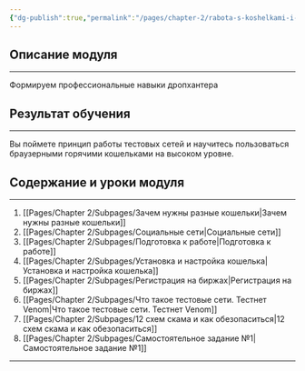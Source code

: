 ```yaml
---
{"dg-publish":true,"permalink":"/pages/chapter-2/rabota-s-koshelkami-i-soczsetyami/"}
---
```



## Описание модуля
---
Формируем профессиональные навыки дропхантера

## Результат обучения
---
Вы поймете принцип работы тестовых сетей и научитесь пользоваться браузерными горячими кошельками на высоком уровне.

## Содержание и уроки модуля
---
1. [[Pages/Chapter 2/Subpages/Зачем нужны разные кошельки\|Зачем нужны разные кошельки]]
2. [[Pages/Chapter 2/Subpages/Социальные сети\|Социальные сети]]
3. [[Pages/Chapter 2/Subpages/Подготовка к работе\|Подготовка к работе]]
4. [[Pages/Chapter 2/Subpages/Установка и настройка кошелька\|Установка и настройка кошелька]]
5. [[Pages/Chapter 2/Subpages/Регистрация на биржах\|Регистрация на биржах]]
6. [[Pages/Chapter 2/Subpages/Что такое тестовые сети. Тестнет Venom\|Что такое тестовые сети. Тестнет Venom]]
7. [[Pages/Chapter 2/Subpages/12 схем скама и как обезопаситься\|12 схем скама и как обезопаситься]]
8. [[Pages/Chapter 2/Subpages/Самостоятельное задание №1\|Самостоятельное задание №1]]

---
